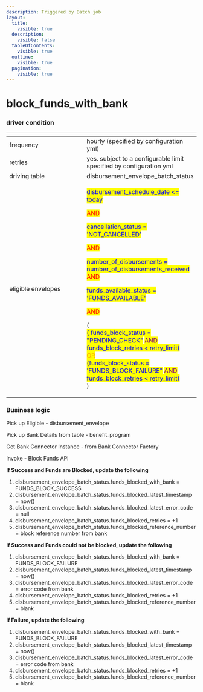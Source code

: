 ```yaml
---
description: Triggered by Batch job
layout:
  title:
    visible: true
  description:
    visible: false
  tableOfContents:
    visible: true
  outline:
    visible: true
  pagination:
    visible: true
---
```


# block\_funds\_with\_bank

### driver condition

<table><thead><tr><th width="235"></th><th></th></tr></thead><tbody><tr><td>frequency</td><td>hourly (specified by configuration yml)</td></tr><tr><td>retries</td><td>yes. subject to a configurable limit specified by configuration yml</td></tr><tr><td>driving table</td><td>disbursement_envelope_batch_status</td></tr><tr><td>eligible envelopes</td><td><p><mark style="color:blue;">disbursement_schedule_date &#x3C;= today</mark></p><p><mark style="color:red;">AND</mark></p><p><mark style="color:blue;">cancellation_status = 'NOT_CANCELLED'</mark></p><p><mark style="color:red;">AND</mark></p><p><mark style="color:blue;">number_of_disbursements = number_of_disbursements_received</mark><br><mark style="color:red;">AND</mark></p><p><mark style="color:blue;">funds_available_status = 'FUNDS_AVAILABLE'</mark></p><p><mark style="color:red;">AND</mark></p><p>(<br><mark style="color:blue;">( funds_block_status = "PENDING_CHECK"</mark> <mark style="color:purple;">AND</mark> <mark style="color:blue;">funds_block_retries &#x3C; retry_limit)</mark><br><mark style="color:orange;">OR</mark><br><mark style="color:blue;">(funds_block_status = 'FUNDS_BLOCK_FAILURE"</mark> <mark style="color:purple;">AND</mark> <mark style="color:blue;">funds_block_retries &#x3C; retry_limit)</mark><br>) </p></td></tr></tbody></table>

### Business logic

Pick up Eligible - disbursement\_envelope

Pick up Bank Details from table - benefit\_program

Get Bank Connector Instance - from Bank Connector Factory

Invoke - Block Funds API

**If Success and Funds are Blocked, update the following**

1. disbursement\_envelope\_batch\_status.funds\_blocked\_with\_bank = FUNDS\_BLOCK\_SUCCESS
2. disbursement\_envelope\_batch\_status.funds\_blocked\_latest\_timestamp = now()
3. disbursement\_envelope\_batch\_status.funds\_blocked\_latest\_error\_code = null
4. disbursement\_envelope\_batch\_status.funds\_blocked\_retries = +1
5. disbursement\_envelope\_batch\_status.funds\_blocked\_reference\_number = block reference number from bank

**If Success and Funds could not be blocked, update the following**

1. disbursement\_envelope\_batch\_status.funds\_blocked\_with\_bank = FUNDS\_BLOCK\_FAILURE
2. disbursement\_envelope\_batch\_status.funds\_blocked\_latest\_timestamp = now()
3. disbursement\_envelope\_batch\_status.funds\_blocked\_latest\_error\_code = error code from bank
4. disbursement\_envelope\_batch\_status.funds\_blocked\_retries = +1
5. disbursement\_envelope\_batch\_status.funds\_blocked\_reference\_number = blank

**If Failure, update the following**

1. disbursement\_envelope\_batch\_status.funds\_blocked\_with\_bank = FUNDS\_BLOCK\_FAILURE
2. disbursement\_envelope\_batch\_status.funds\_blocked\_latest\_timestamp = now()
3. disbursement\_envelope\_batch\_status.funds\_blocked\_latest\_error\_code = error code from bank
4. disbursement\_envelope\_batch\_status.funds\_blocked\_retries = +1
5. disbursement\_envelope\_batch\_status.funds\_blocked\_reference\_number = blank
